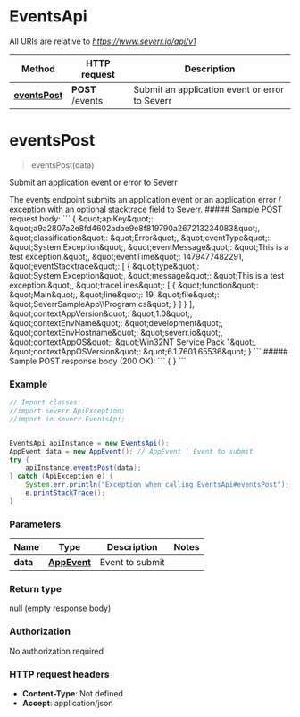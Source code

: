 # EventsApi

All URIs are relative to *https://www.severr.io/api/v1*

Method | HTTP request | Description
------------- | ------------- | -------------
[**eventsPost**](EventsApi.md#eventsPost) | **POST** /events | Submit an application event or error to Severr


<a name="eventsPost"></a>
# **eventsPost**
> eventsPost(data)

Submit an application event or error to Severr

 The events endpoint submits an application event or an application error / exception with an optional stacktrace field to Severr.  ##### Sample POST request body: &#x60;&#x60;&#x60; {  \&quot;apiKey\&quot;: \&quot;a9a2807a2e8fd4602adae9e8f819790a267213234083\&quot;,  \&quot;classification\&quot;: \&quot;Error\&quot;,  \&quot;eventType\&quot;: \&quot;System.Exception\&quot;,  \&quot;eventMessage\&quot;: \&quot;This is a test exception.\&quot;,  \&quot;eventTime\&quot;: 1479477482291,  \&quot;eventStacktrace\&quot;: [    {      \&quot;type\&quot;: \&quot;System.Exception\&quot;,      \&quot;message\&quot;: \&quot;This is a test exception.\&quot;,      \&quot;traceLines\&quot;: [        {          \&quot;function\&quot;: \&quot;Main\&quot;,          \&quot;line\&quot;: 19,          \&quot;file\&quot;: \&quot;SeverrSampleApp\\\\Program.cs\&quot;        }      ]    }  ],  \&quot;contextAppVersion\&quot;: \&quot;1.0\&quot;,  \&quot;contextEnvName\&quot;: \&quot;development\&quot;,  \&quot;contextEnvHostname\&quot;: \&quot;severr.io\&quot;,  \&quot;contextAppOS\&quot;: \&quot;Win32NT Service Pack 1\&quot;,  \&quot;contextAppOSVersion\&quot;: \&quot;6.1.7601.65536\&quot; } &#x60;&#x60;&#x60; ##### Sample POST response body (200 OK): &#x60;&#x60;&#x60; { } &#x60;&#x60;&#x60; 

### Example
```java
// Import classes:
//import severr.ApiException;
//import io.severr.EventsApi;


EventsApi apiInstance = new EventsApi();
AppEvent data = new AppEvent(); // AppEvent | Event to submit
try {
    apiInstance.eventsPost(data);
} catch (ApiException e) {
    System.err.println("Exception when calling EventsApi#eventsPost");
    e.printStackTrace();
}
```

### Parameters

Name | Type | Description  | Notes
------------- | ------------- | ------------- | -------------
 **data** | [**AppEvent**](AppEvent.md)| Event to submit |

### Return type

null (empty response body)

### Authorization

No authorization required

### HTTP request headers

 - **Content-Type**: Not defined
 - **Accept**: application/json

